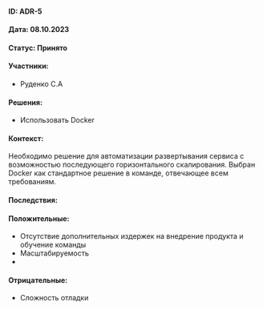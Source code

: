 #### ID: ADR-5

#### Дата: 08.10.2023

#### Статус: Принято

#### Участники:
* Руденко С.А

#### Решения:
* Использовать Docker

#### Контекст:
Необходимо решение для автоматизации развертывания сервиса с возможностью последующего горизонтального скалирования.
Выбран Docker как стандартное решение в команде, отвечающее всем требованиям.

#### Последствия:

#### Положительные:
* Отсутствие дополнительных издержек на внедрение продукта и обучение команды 
* Масштабируемость
* 

#### Отрицательные:
* Сложность отладки
